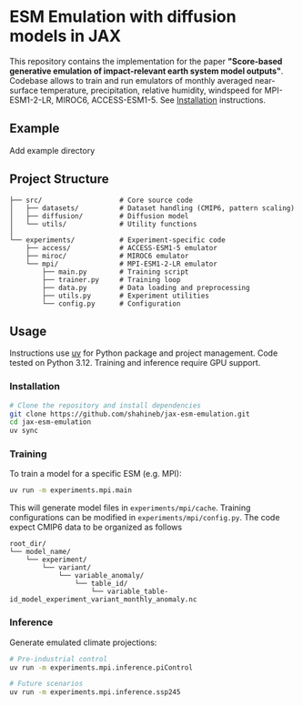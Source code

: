 # ESM Emulation with diffusion models in JAX

This repository contains the implementation for the paper **"Score-based generative emulation of impact-relevant earth system model outputs"**. Codebase allows to train and run emulators of monthly averaged near-surface temperature, precipitation, relative humidity, windspeed for MPI-ESM1-2-LR, MIROC6, ACCESS-ESM1-5. See [Installation](#usage) instructions.



## Example

Add example directory


## Project Structure
```
├── src/                   # Core source code
│   ├── datasets/          # Dataset handling (CMIP6, pattern scaling)
│   ├── diffusion/         # Diffusion model
│   └── utils/             # Utility functions
│
└── experiments/           # Experiment-specific code
    ├── access/            # ACCESS-ESM1-5 emulator
    ├── miroc/             # MIROC6 emulator
    └── mpi/               # MPI-ESM1-2-LR emulator
        ├── main.py        # Training script
        ├── trainer.py     # Training loop
        ├── data.py        # Data loading and preprocessing
        ├── utils.py       # Experiment utilities
        └── config.py      # Configuration
```



## Usage

Instructions use [uv](https://docs.astral.sh/uv/) for Python package and project management. Code tested on Python 3.12. Training and inference require GPU support.

### Installation
```bash
# Clone the repository and install dependencies
git clone https://github.com/shahineb/jax-esm-emulation.git
cd jax-esm-emulation
uv sync
```


### Training

To train a model for a specific ESM (e.g. MPI):
```bash
uv run -m experiments.mpi.main
```
This will generate model files in `experiments/mpi/cache`. Training configurations can be modified in `experiments/mpi/config.py`. The code expect CMIP6 data to be organized as follows
```
root_dir/
└── model_name/
    └── experiment/
        └── variant/
            └── variable_anomaly/
                └── table_id/
                    └── variable_table-id_model_experiment_variant_monthly_anomaly.nc
```

### Inference

Generate emulated climate projections:
```bash
# Pre-industrial control
uv run -m experiments.mpi.inference.piControl

# Future scenarios
uv run -m experiments.mpi.inference.ssp245
```
